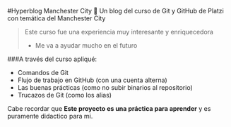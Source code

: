 #Hyperblog Manchester City 💙
Un blog del curso de Git y GitHub de Platzi con temática del Manchester City
> Este curso fue una experiencia muy interesante y enriquecedora
> - Me va a ayudar mucho en el futuro

###A través del curso apliqué:
* Comandos de Git
* Flujo de trabajo en GitHub (con una cuenta alterna)
* Las buenas prácticas (como no subir binarios al repositorio)
* Trucazos de Git (como los alias)

Cabe recordar que **Este proyecto es una práctica para aprender** y es puramente didactico para mi.
